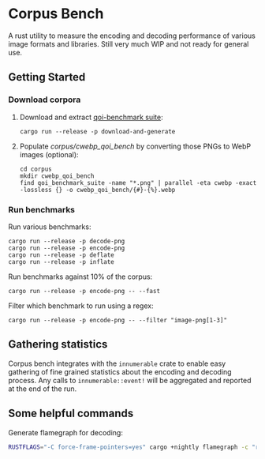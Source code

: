 # Corpus Bench

A rust utility to measure the encoding and decoding performance of various image
formats and libraries. Still very much WIP and not ready for general use.

## Getting Started

### Download corpora

1. Download and extract [qoi-benchmark suite](https://qoiformat.org/benchmark/qoi_benchmark_suite.tar):
    ```
    cargo run --release -p download-and-generate
    ```

2. Populate *corpus/cwebp_qoi_bench* by converting those PNGs to WebP images (optional):
    ```
    cd corpus
    mkdir cwebp_qoi_bench
    find qoi_benchmark_suite -name "*.png" | parallel -eta cwebp -exact -lossless {} -o cwebp_qoi_bench/{#}-{%}.webp
    ```

### Run benchmarks

Run various benchmarks:
```
cargo run --release -p decode-png
cargo run --release -p encode-png
cargo run --release -p deflate
cargo run --release -p inflate
```

Run benchmarks against 10% of the corpus:
```
cargo run --release -p encode-png -- --fast
```

Filter which benchmark to run using a regex:
```
cargo run --release -p encode-png -- --filter "image-png[1-3]"
```

## Gathering statistics

Corpus bench integrates with the `innumerable` crate to enable easy gathering of
fine grained statistics about the encoding and decoding process. Any calls to
`innumerable::event!` will be aggregated and reported at the end of the run.

<!--The execution times for every single file will also be exported in CSV format.-->

## Some helpful commands

Generate flamegraph for decoding:
```bash
RUSTFLAGS="-C force-frame-pointers=yes" cargo +nightly flamegraph -c "record -F 10000 --call-graph=fp -g" -p decode-png
```
